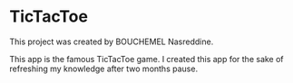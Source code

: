 # TicTacToe

This project was created by BOUCHEMEL Nasreddine.

This app is the famous TicTacToe game. I created this app for the sake of refreshing my knowledge after two months pause. 
